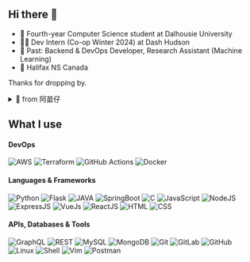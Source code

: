 ## Hi there 👋

- 🏫 Fourth-year Computer Science student at Dalhousie University
- 🧑‍💻 Dev Intern (Co-op Winter 2024) at Dash Hudson
- 💼 Past: Backend & DevOps Developer, Research Assistant (Machine Learning)
- 📍 Halifax NS Canada

Thanks for dropping by.

<details>
  <summary>💛 from 阿苗仔 </summary>
  <img src="https://firebasestorage.googleapis.com/v0/b/fir-ce471.appspot.com/o/IMG_9563.jpeg?alt=media&token=07c33296-fcbf-4d85-b139-ef3fa2f9c60a" width="300"></img>
</details>

## What I use
#### DevOps
![AWS](https://img.shields.io/badge/Amazon_AWS-232F3E?style=flat-square&logo=amazonaws&logoColor=FF9900)
![Terraform](https://img.shields.io/badge/Terraform-7B42BC?style=flat-square&logo=terraform&logoColor=white)
![GitHub Actions](https://img.shields.io/badge/GitHub_Actions-2088FF?style=flat-square&logo=github-actions&logoColor=white)
![Docker](https://img.shields.io/badge/Docker-2496ED?style=flat-square&logo=docker&logoColor=white)

#### Languages & Frameworks
![Python](https://img.shields.io/badge/Python-3776AB?style=flat-square&logo=python&logoColor=white)
![Flask](https://img.shields.io/badge/Flask-000000?style=flat-square&logo=flask&logoColor=white)
![JAVA](https://img.shields.io/badge/Java-ED8B00?style=flat-square&logo=java&logoColor=white)
![SpringBoot](https://img.shields.io/badge/Spring_Boot-F2F4F9?style=flat-square&logo=spring-boot)
![C](https://img.shields.io/badge/C-A8B9CC?style=flat-square&logo=c&logoColor=white)
![JavaScript](https://img.shields.io/badge/-JavaScript-F7DF1E?style=flat-square&logo=javascript&logoColor=black)
![NodeJS](https://img.shields.io/badge/Node.js-339933?style=flat-square&logo=nodedotjs&logoColor=white)
![ExpressJS](https://img.shields.io/badge/-Express.js-ivory?style=flat-square&logo=express&logoColor=black)
![VueJs](https://img.shields.io/badge/Vue.js-35495e?style=flat-square&logo=vuedotjs&logoColor=4FC08D)
![ReactJS](https://img.shields.io/badge/React.js-20232A?style=flat-square&logo=react&logoColor=61DAFB)
![HTML](https://img.shields.io/badge/-HTML-E34F26?style=flat-square&logo=html5&logoColor=white)
![CSS](https://img.shields.io/badge/-CSS-1572B6?style=flat-square&logo=css3)

#### APIs, Databases & Tools
![GraphQL](https://img.shields.io/badge/-GraphQL-E10098?style=flat-square&logo=graphql)
![REST](https://img.shields.io/badge/REST_API-991111?style=flat-square)
![MySQL](https://img.shields.io/badge/MySQL-005C84?style=flat-square&logo=mysql&logoColor=white)
![MongoDB](https://img.shields.io/badge/MongoDB-4EA94B?style=flat-square&logo=mongodb&logoColor=white)
![Git](https://img.shields.io/badge/-Git-black?style=flat-square&logo=git&logoColor=F05032)
![GitLab](https://img.shields.io/badge/GitLab-white?style=flat-square&logo=gitlab&logoColor=FC6D26)
![GitHub](https://img.shields.io/badge/-GitHub-181717?style=flat-square&logo=github)
![Linux](https://img.shields.io/badge/Linux-FCC624?style=flat-square&logo=linux&logoColor=black)
![Shell](https://img.shields.io/badge/Shell_Script-black?style=flat-square&logo=gnu-bash&logoColor=4EAA25)
![Vim](https://img.shields.io/badge/VIM-%2311AB00.svg?&style=flat-square&logo=vim&logoColor=white)
![Postman](https://img.shields.io/badge/Postman-FF6C37?style=flat-square&logo=Postman&logoColor=white)


